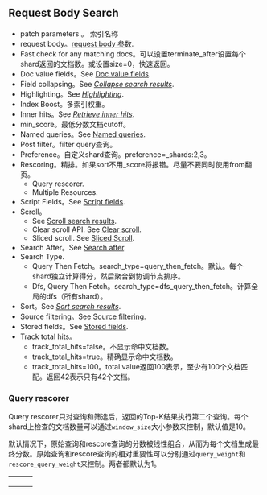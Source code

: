 ## Request Body Search

- patch parameters <index>。 索引名称
- request body。[request body 参数](https://www.elastic.co/guide/en/elasticsearch/reference/current/search-search.html#search-search-api-request-body).
- Fast check for any matching docs。可以设置terminate_after设置每个shard返回的文档数。或设置size=0，快速返回。
- Doc value fields。See [Doc value fields](https://www.elastic.co/guide/en/elasticsearch/reference/current/search-fields.html#docvalue-fields).
- Field collapsing。See [*Collapse search results*](https://www.elastic.co/guide/en/elasticsearch/reference/current/collapse-search-results.html).
- Highlighting。See [*Highlighting*](https://www.elastic.co/guide/en/elasticsearch/reference/current/highlighting.html).
- Index Boost。多索引权重。
- Inner hits。See [*Retrieve inner hits*](https://www.elastic.co/guide/en/elasticsearch/reference/current/inner-hits.html).
- min_score。最低分数文档cutoff。
- Named queries。See [Named queries](https://www.elastic.co/guide/en/elasticsearch/reference/current/query-dsl-bool-query.html#named-queries).
- Post filter。filter query查询。
- Preference。自定义shard查询。preference=_shards:2,3。
- Rescoring。精排。如果sort不用_score将报错。尽量不要同时使用from翻页。
    - Query rescorer.
    - Multiple Resources.
- Script Fields。See [Script fields](https://www.elastic.co/guide/en/elasticsearch/reference/current/search-fields.html#script-fields).
- Scroll。
    - See [Scroll search results](https://www.elastic.co/guide/en/elasticsearch/reference/current/paginate-search-results.html#scroll-search-results).
    - Clear scroll API. See [Clear scroll](https://www.elastic.co/guide/en/elasticsearch/reference/current/clear-scroll-api.html).
    - Sliced scroll. See [Sliced Scroll](https://www.elastic.co/guide/en/elasticsearch/reference/current/paginate-search-results.html#slice-scroll).
- Search After。See [Search after](https://www.elastic.co/guide/en/elasticsearch/reference/current/paginate-search-results.html#search-after).
- Search Type.
    - Query Then Fetch。search_type=query_then_fetch。默认。每个shard独立计算得分，然后聚合到协调节点排序。
    - Dfs, Query Then Fetch。search_type=dfs_query_then_fetch。计算全局的dfs（所有shard）。
- Sort。See [*Sort search results*](https://www.elastic.co/guide/en/elasticsearch/reference/current/sort-search-results.html).
- Source filtering。See [Source filtering](https://www.elastic.co/guide/en/elasticsearch/reference/current/search-fields.html#source-filtering).
- Stored fields。See [Stored fields](https://www.elastic.co/guide/en/elasticsearch/reference/current/search-fields.html#stored-fields).
- Track total hits。
    - track_total_hits=false。不显示命中文档数。
    - track_total_hits=true。精确显示命中文档数。
    - track_total_hits=100。total.value返回100表示，至少有100个文档匹配。返回42表示只有42个文档。



### Query rescorer

Query rescorer只对查询和筛选后，返回的Top-K结果执行第二个查询。每个shard上检查的文档数量可以通过`window_size`大小参数来控制，默认值是10。

默认情况下，原始查询和rescore查询的分数被线性组合，从而为每个文档生成最终分数。原始查询和rescore查询的相对重要性可以分别通过`query_weight`和`rescore_query_weight`来控制。两者都默认为1。





|      |      |      |
| ---- | ---- | ---- |
|      |      |      |
|      |      |      |
|      |      |      |


